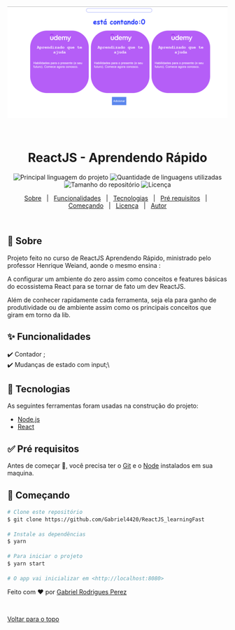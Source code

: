 <div align="center" id="top"> 
  <img src="./HomeApp.png" alt="foto do projeto" />

  &#xa0;

</div>

<h1 align="center">ReactJS - Aprendendo Rápido</h1>

<p align="center">
  <img alt="Principal linguagem do projeto" src="https://img.shields.io/github/languages/top/Gabriel4420/ReactJS_learningFast?color=56BEB8">

  <img alt="Quantidade de linguagens utilizadas" src="https://img.shields.io/github/languages/count/Gabriel4420/ReactJS_learningFast?color=56BEB8">

  <img alt="Tamanho do repositório" src="https://img.shields.io/github/repo-size/Gabriel4420/ReactJS_learningFast?color=56BEB8">

  <img alt="Licença" src="https://img.shields.io/github/license/Gabriel4420/ReactJS_learningFast?color=56BEB8">

  <!-- <img alt="Github issues" src="https://img.shields.io/github/issues/Gabriel4420/ReactJS_learningFast?color=56BEB8" /> -->

  <!-- <img alt="Github forks" src="https://img.shields.io/github/forks/Gabriel4420/ReactJS_learningFast?color=56BEB8" /> -->

  <!-- <img alt="Github stars" src="https://img.shields.io/github/stars/Gabriel4420/ReactJS_learningFast?color=56BEB8" /> -->
</p>

<!-- Status -->

<!-- <h4 align="center"> 
	🚧  ReactJS_learningFast 🚀 Em construção...  🚧
</h4> 

<hr> -->

<p align="center">
  <a href="#dart-sobre">Sobre</a> &#xa0; | &#xa0; 
  <a href="#sparkles-funcionalidades">Funcionalidades</a> &#xa0; | &#xa0;
  <a href="#rocket-tecnologias">Tecnologias</a> &#xa0; | &#xa0;
  <a href="#white_check_mark-pré-requesitos">Pré requisitos</a> &#xa0; | &#xa0;
  <a href="#checkered_flag-começando">Começando</a> &#xa0; | &#xa0;
  <a href="#memo-licença">Licença</a> &#xa0; | &#xa0;
  <a href="https://github.com/Gabriel4420" target="_blank">Autor</a>
</p>

<br>

## :dart: Sobre ##

Projeto feito no curso de ReactJS Aprendendo Rápido, ministrado pelo professor Henrique Weiand, aonde o mesmo ensina : 

A configurar um ambiente do zero assim como conceitos e features básicas do ecossistema React para se tornar de fato um dev ReactJS. 

Além de conhecer rapidamente cada ferramenta, seja ela para ganho de produtividade ou de ambiente assim como os principais conceitos que giram em torno da lib.

## :sparkles: Funcionalidades ##

:heavy_check_mark: Contador ;\
:heavy_check_mark: Mudanças de estado com input;\

## :rocket: Tecnologias ##

As seguintes ferramentas foram usadas na construção do projeto:


- [Node.js](https://nodejs.org/en/)
- [React](https://pt-br.reactjs.org/)

## :white_check_mark: Pré requisitos ##

Antes de começar :checkered_flag:, você precisa ter o [Git](https://git-scm.com) e o [Node](https://nodejs.org/en/) instalados em sua maquina.

## :checkered_flag: Começando ##

```bash
# Clone este repositório
$ git clone https://github.com/Gabriel4420/ReactJS_learningFast

# Instale as dependências
$ yarn

# Para iniciar o projeto
$ yarn start

# O app vai inicializar em <http://localhost:8080>
```

Feito com :heart: por <a href="https://github.com/Gabriel4420" target="_blank">Gabriel Rodrigues Perez</a>

&#xa0;

<a href="#top">Voltar para o topo</a>
